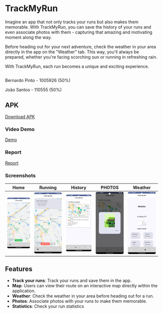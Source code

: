 # TrackMyRun

Imagine an app that not only tracks your runs but also makes them memorable. With TrackMyRun, you can save the history of your runs and even associate photos with them - capturing that amazing and motivating moment along the way.

Before heading out for your next adventure, check the weather in your area directly in the app on the "Weather" tab. This way, you'll always be prepared, whether you're facing scorching sun or running in refreshing rain.

With TrackMyRun, each run becomes a unique and exciting experience.

##

Bernardo Pinto - 1005926 (50%)

João Santos - 110555 (50%)

## APK

[Download APK](app/app-debug.apk)

### Video Demo

[Demo](demo/demo.mp4)

### Report

[Report](report/ICM%20Report%20-%20Track%20My%20Run.docx)

### Screenshots

| Home                          | Running                            | History                             | PHOTOS                           | Weather                             |
|-------------------------------|------------------------------------|-------------------------------------|----------------------------------|-------------------------------------|
| ![Home](screenshots/home.png) | ![Running](screenshots/runing.png) | ![History](screenshots/history.png) | ![Photos](screenshots/photo.png) | ![Weather](screenshots/weather.png) |


## Features

-  **Track your runs**: Track your runs and save them in the app.
-  **Map**:  Users can view their route on an interactive map directly within the application.
-  **Weather**: Check the weather in your area before heading out for a run.
-  **Photos**: Associate photos with your runs to make them memorable.
-  **Statistics**: Check your run statistics